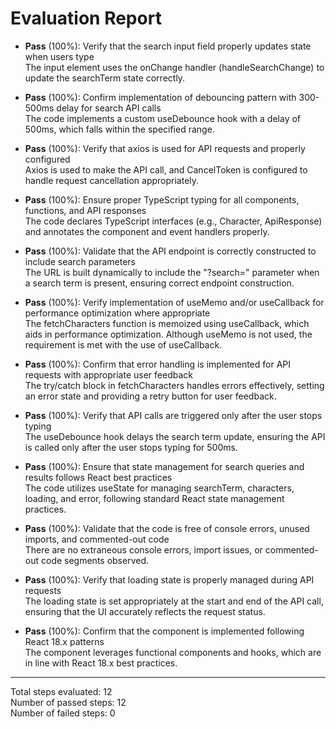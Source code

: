 # Evaluation Report

- **Pass** (100%): Verify that the search input field properly updates state when users type  
  The input element uses the onChange handler (handleSearchChange) to update the searchTerm state correctly.

- **Pass** (100%): Confirm implementation of debouncing pattern with 300-500ms delay for search API calls  
  The code implements a custom useDebounce hook with a delay of 500ms, which falls within the specified range.

- **Pass** (100%): Verify that axios is used for API requests and properly configured  
  Axios is used to make the API call, and CancelToken is configured to handle request cancellation appropriately.

- **Pass** (100%): Ensure proper TypeScript typing for all components, functions, and API responses  
  The code declares TypeScript interfaces (e.g., Character, ApiResponse) and annotates the component and event handlers properly.

- **Pass** (100%): Validate that the API endpoint is correctly constructed to include search parameters  
  The URL is built dynamically to include the "?search=" parameter when a search term is present, ensuring correct endpoint construction.

- **Pass** (100%): Verify implementation of useMemo and/or useCallback for performance optimization where appropriate  
  The fetchCharacters function is memoized using useCallback, which aids in performance optimization. Although useMemo is not used, the requirement is met with the use of useCallback.

- **Pass** (100%): Confirm that error handling is implemented for API requests with appropriate user feedback  
  The try/catch block in fetchCharacters handles errors effectively, setting an error state and providing a retry button for user feedback.

- **Pass** (100%): Verify that API calls are triggered only after the user stops typing  
  The useDebounce hook delays the search term update, ensuring the API is called only after the user stops typing for 500ms.

- **Pass** (100%): Ensure that state management for search queries and results follows React best practices  
  The code utilizes useState for managing searchTerm, characters, loading, and error, following standard React state management practices.

- **Pass** (100%): Validate that the code is free of console errors, unused imports, and commented-out code  
  There are no extraneous console errors, import issues, or commented-out code segments observed.

- **Pass** (100%): Verify that loading state is properly managed during API requests  
  The loading state is set appropriately at the start and end of the API call, ensuring that the UI accurately reflects the request status.

- **Pass** (100%): Confirm that the component is implemented following React 18.x patterns  
  The component leverages functional components and hooks, which are in line with React 18.x best practices.

---

Total steps evaluated: 12  
Number of passed steps: 12  
Number of failed steps: 0